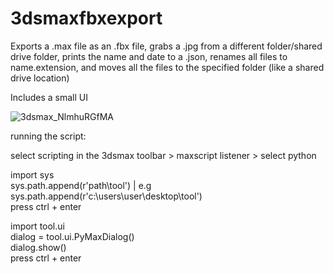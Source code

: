 # 3dsmaxfbxexport

Exports a .max file as an .fbx file, grabs a .jpg from a different folder/shared drive folder, prints the name and date to a .json, renames all files to name.extension, and moves all the files to the specified folder (like a shared drive location)

Includes a small UI

![3dsmax_NlmhuRGfMA](https://user-images.githubusercontent.com/56063583/206461724-aae1e578-987a-4cfa-94fa-9b1a4197c710.png)


running the script:

select scripting in the 3dsmax toolbar > maxscript listener > select python

import sys <br />
sys.path.append(r'path\tool')           | e.g sys.path.append(r'c:\users\user\desktop\tool') <br />
press ctrl + enter <br />

import tool.ui <br />
dialog = tool.ui.PyMaxDialog() <br />
dialog.show() <br />
press ctrl + enter
